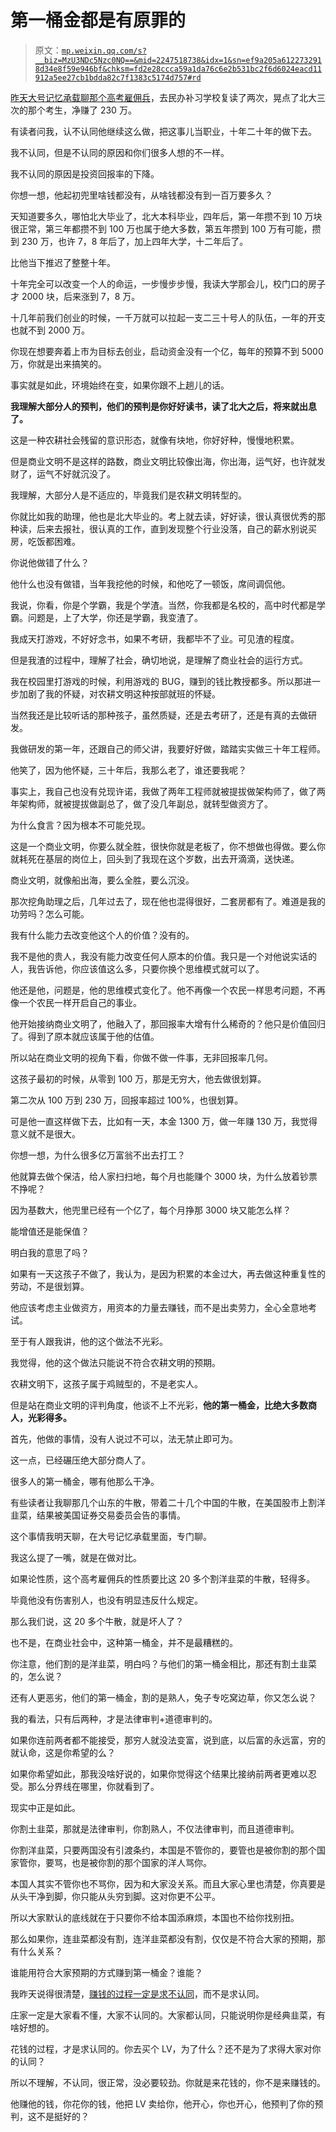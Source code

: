 # 第一桶金都是有原罪的

> 原文：[`mp.weixin.qq.com/s?__biz=MzU3NDc5Nzc0NQ==&mid=2247518738&idx=1&sn=ef9a205a6122732918d34e8f59e946bf&chksm=fd2e28ccca59a1da76c6e2b531bc2f6d6024eacd11912a5ee27cb1bdda82c7f1383c5174d757#rd`](http://mp.weixin.qq.com/s?__biz=MzU3NDc5Nzc0NQ==&mid=2247518738&idx=1&sn=ef9a205a6122732918d34e8f59e946bf&chksm=fd2e28ccca59a1da76c6e2b531bc2f6d6024eacd11912a5ee27cb1bdda82c7f1383c5174d757#rd)

[昨天大号记忆承载聊那个高考雇佣兵](http://mp.weixin.qq.com/s?__biz=MzU0MjYwNDU2Mw==&mid=2247506873&idx=1&sn=93cd416ec7756d3e596916b167cff4d3&chksm=fb1ab7c5cc6d3ed3edcc1da778fde612bc97fdb213c608212c1ebb67417b305a1b3b73e9ac1f&scene=21#wechat_redirect)，去民办补习学校复读了两次，晃点了北大三次的那个考生，净赚了 230 万。 

有读者问我，认不认同他继续这么做，把这事儿当职业，十年二十年的做下去。

我不认同，但是不认同的原因和你们很多人想的不一样。

我不认同的原因是投资回报率的下降。 

你想一想，他起初兜里啥钱都没有，从啥钱都没有到一百万要多久？

天知道要多久，哪怕北大毕业了，北大本科毕业，四年后，第一年攒不到 10 万块很正常，第三年都攒不到 100 万也属于绝大多数，第五年攒到 100 万有可能，攒到 230 万，也许 7，8 年后了，加上四年大学，十二年后了。

比他当下推迟了整整十年。 

十年完全可以改变一个人的命运，一步慢步步慢，我读大学那会儿，校门口的房子才 2000 块，后来涨到 7，8 万。 

十几年前我们创业的时候，一千万就可以拉起一支二三十号人的队伍，一年的开支也就不到 2000 万。 

你现在想要奔着上市为目标去创业，启动资金没有一个亿，每年的预算不到 5000 万，你就是出来搞笑的。 

事实就是如此，环境始终在变，如果你跟不上趟儿的话。 

**我理解大部分人的预判，他们的预判是你好好读书，读了北大之后，将来就出息了。** 

这是一种农耕社会残留的意识形态，就像有块地，你好好种，慢慢地积累。

但是商业文明不是这样的路数，商业文明比较像出海，你出海，运气好，也许就发财了，运气不好就沉没了。

我理解，大部分人是不适应的，毕竟我们是农耕文明转型的。 

你就比如我的助理，他也是北大毕业的。考上就去读，好好读，很认真很优秀的那种读，后来去报社，很认真的工作，直到发现整个行业没落，自己的薪水别说买房，吃饭都困难。 

你说他做错了什么？

他什么也没有做错，当年我挖他的时候，和他吃了一顿饭，席间调侃他。

我说，你看，你是个学霸，我是个学渣。当然，你我都是名校的，高中时代都是学霸。问题是，上了大学，你还是学霸，我变渣了。

我成天打游戏，不好好念书，如果不考研，我都毕不了业。可见渣的程度。

但是我渣的过程中，理解了社会，确切地说，是理解了商业社会的运行方式。 

我在校园里打游戏的时候，利用游戏的 BUG，赚到的钱比教授都多。所以那进一步加剧了我的怀疑，对农耕文明这种按部就班的怀疑。

当然我还是比较听话的那种孩子，虽然质疑，还是去考研了，还是有真的去做研发。 

我做研发的第一年，还跟自己的师父讲，我要好好做，踏踏实实做三十年工程师。 

他笑了，因为他怀疑，三十年后，我那么老了，谁还要我呢？

事实上，我自己也没有兑现许诺，我做了两年工程师就被提拔做架构师了，做了两年架构师，就被提拔做副总了，做了没几年副总，就转型做资方了。

为什么食言？因为根本不可能兑现。 

这是一个商业文明，你要么就全胜，很快你就是老板了，你不想做也得做。要么你就耗死在基层的岗位上，回头到了我现在这个岁数，出去开滴滴，送快递。 

商业文明，就像船出海，要么全胜，要么沉没。 

那次挖角助理之后，几年过去了，现在他也混得很好，二套房都有了。难道是我的功劳吗？怎么可能。

我有什么能力去改变他这个人的价值？没有的。

我不是他的贵人，我没有能力改变任何人原本的价值。我只是一个对他说实话的人，我告诉他，你应该值这么多，只要你换个思维模式就可以了。

他还是他，问题是，他的思维模式变化了。他不再像一个农民一样思考问题，不再像一个农民一样开启自己的事业。 

他开始接纳商业文明了，他融入了，那回报率大增有什么稀奇的？他只是价值回归了。得到了原本就应该属于他的估值。

所以站在商业文明的视角下看，你做不做一件事，无非回报率几何。

这孩子最初的时候，从零到 100 万，那是无穷大，他去做很划算。

第二次从 100 万到 230 万，回报率超过 100%，也很划算。 

可是他一直这样做下去，比如有一天，本金 1300 万，做一年赚 130 万，我觉得意义就不是很大。

你想一想，为什么很多亿万富翁不出去打工？ 

他就算去做个保洁，给人家扫扫地，每个月也能赚个 3000 块，为什么放着钞票不挣呢？ 

因为基数大，他兜里已经有一个亿了，每个月挣那 3000 块又能怎么样？

能增值还是能保值？

明白我的意思了吗？ 

如果有一天这孩子不做了，我认为，是因为积累的本金过大，再去做这种重复性的劳动，不是很划算。

他应该考虑主业做资方，用资本的力量去赚钱，而不是出卖劳力，全心全意地考试。 

至于有人跟我讲，他的这个做法不光彩。 

我觉得，他的这个做法只能说不符合农耕文明的预期。

农耕文明下，这孩子属于鸡贼型的，不是老实人。

但是站在商业文明的评判角度，他谈不上不光彩，**他的第一桶金，比绝大多数商人，光彩得多。**

首先，他做的事情，没有人说过不可以，法无禁止即可为。 

这一点，已经碾压绝大部分商人了。 

很多人的第一桶金，哪有他那么干净。

有些读者让我聊那几个山东的牛散，带着二十几个中国的牛散，在美国股市上割洋韭菜，结果被美国证券交易委员会告的事情。

这个事情我明天聊，在大号记忆承载里面，专门聊。

我这么提了一嘴，就是在做对比。 

如果论性质，这个高考雇佣兵的性质要比这 20 多个割洋韭菜的牛散，轻得多。

毕竟他没有伤害别人，也没有明显违反什么规定。

那么我们说，这 20 多个牛散，就是坏人了？ 

也不是，在商业社会中，这种第一桶金，并不是最糟糕的。

你注意，他们割的是洋韭菜，明白吗？与他们的第一桶金相比，那还有割土韭菜的，怎么说？ 

还有人更恶劣，他们的第一桶金，割的是熟人，兔子专吃窝边草，你又怎么说？

我的看法，只有后两种，才是法律审判+道德审判的。 

如果你连前两者都不能接受，那穷人就没法变富，说到底，以后富的永远富，穷的就认命，这是你希望的么？

如果你希望如此，那我没啥好说的，如果你觉得这个结果比接纳前两者更难以忍受。那么分界线在哪里，你就看到了。

现实中正是如此。 

你割土韭菜，那就是法律审判，你割熟人，不仅法律审判，而且道德审判。

你割洋韭菜，只要两国没有引渡条约，本国是不管你的，要管也是被你割的那个国家管你，要骂，也是被你割的那个国家的洋人骂你。

本国人其实不管你也不骂你，因为和大家没关系。而且大家心里也清楚，你真要是从头干净到脚，你只能从头穷到脚。这对你更不公平。 

所以大家默认的底线就在于只要你不给本国添麻烦，本国也不给你找别扭。

那么如果你，连韭菜都没有割，连洋韭菜都没有割，仅仅是不符合大家的预期，那有什么关系？ 

谁能用符合大家预期的方式赚到第一桶金？谁能？

我昨天说得很清楚，[赚钱的过程一定是求不认同](https://mp.weixin.qq.com/s?__biz=MzU3NDc5Nzc0NQ==&mid=2247518721&idx=1&sn=50293e738e102664dfce38785d5b87ee&chksm=fd2e28dfca59a1c99990ee36e86596d4bd8358f191b4649a0e818b51b340c5aff0483154623e&token=323461678&lang=zh_CN&scene=21#wechat_redirect)，而不是求认同。 

庄家一定是大家看不懂，大家不认同的。大家都认同，只能说明你是经典韭菜，有啥好想的。

花钱的过程，才是求认同的。你去买个 LV，为了什么？还不是为了求得大家对你的认同？

所以不理解，不认同，很正常，没必要较劲。你就是来花钱的，你不是来赚钱的。

他赚他的钱，你花你的钱，他把 LV 卖给你，他开心，你也开心，他预判了你的预判，这不是挺好的？